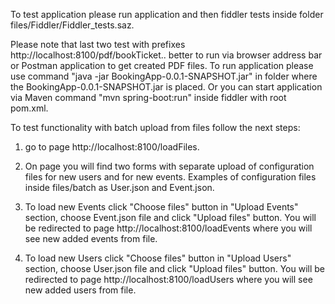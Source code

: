 To test application please run application  and then fiddler tests inside folder files/Fiddler/Fiddler_tests.saz.

Please note that last two test with prefixes http://localhost:8100/pdf/bookTicket.. better to run via browser address bar or Postman application to get
created PDF files.
To run application please use command "java -jar BookingApp-0.0.1-SNAPSHOT.jar" in folder where the BookingApp-0.0.1-SNAPSHOT.jar is placed.
Or you can start application via Maven command "mvn spring-boot:run" inside fiddler with root pom.xml.

To  test functionality with batch upload from files follow the next steps:
1. go to page http://localhost:8100/loadFiles.
2. On page you will find two forms with separate upload of configuration files for new users and for new events.
   Examples of configuration files inside files/batch as User.json and Event.json.

3. To load new Events click "Choose files" button in "Upload Events" section, choose Event.json file and click "Upload files" button. You will be redirected
   to page http://localhost:8100/loadEvents where you will see new added events from file.

4. To load new Users click "Choose files" button in "Upload Users" section, choose User.json file and click "Upload files" button. You will be redirected
   to page http://localhost:8100/loadUsers where you will see new added users from file.